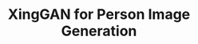 ---
title: "XingGAN for Person Image Generation"
img_path: "3dgnn.png"
pdf_url: "https://arxiv.org/pdf/2007.09278.pdf"
code_url: "fudan-cv-lab.github.com"
year: 2020
category: "vision"
author_list: "Hao Tang, Song Bai, Li Zhang, Philip H.S. Torr, Nicu Sebe"
grant: ""
pub_in: "European Conference on Computer Vision 2020"
---